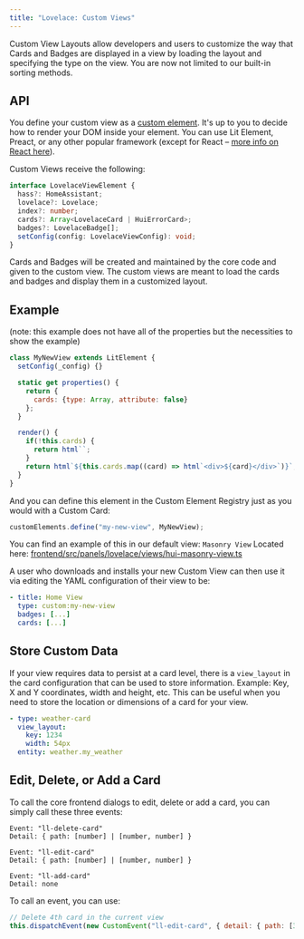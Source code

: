 ```yaml
---
title: "Lovelace: Custom Views"
---
```


Custom View Layouts allow developers and users to customize the way that Cards and Badges are displayed in a view by loading the layout and specifying the type on the view. You are now not limited to our built-in sorting methods.

## API

You define your custom view as a [custom element](https://developer.mozilla.org/en-US/docs/Web/Web_Components/Using_custom_elements). It's up to you to decide how to render your DOM inside your element. You can use Lit Element, Preact, or any other popular framework (except for React – [more info on React here](https://custom-elements-everywhere.com/#react)).

Custom Views receive the following:

```ts
interface LovelaceViewElement {
  hass?: HomeAssistant;
  lovelace?: Lovelace;
  index?: number;
  cards?: Array<LovelaceCard | HuiErrorCard>;
  badges?: LovelaceBadge[];
  setConfig(config: LovelaceViewConfig): void;
}
```

Cards and Badges will be created and maintained by the core code and given to the custom view. The custom views are meant to load the cards and badges and display them in a customized layout.

## Example
(note: this example does not have all of the properties but the necessities to show the example)

```js
class MyNewView extends LitElement {
  setConfig(_config) {}

  static get properties() {
    return { 
      cards: {type: Array, attribute: false}
    };
  }

  render() {
    if(!this.cards) {
      return html``;
    }
    return html`${this.cards.map((card) => html`<div>${card}</div>`)}`;
  }
}
```

And you can define this element in the Custom Element Registry just as you would with a Custom Card:

```js
customElements.define("my-new-view", MyNewView);
```

You can find an example of this in our default view: `Masonry View` Located here: [frontend/src/panels/lovelace/views/hui-masonry-view.ts](https://github.com/home-assistant/frontend/blob/master/src/panels/lovelace/views/hui-masonry-view.ts)

A user who downloads and installs your new Custom View can then use it via editing the YAML configuration of their view to be:

```yaml
- title: Home View
  type: custom:my-new-view
  badges: [...]
  cards: [...]
```

## Store Custom Data

If your view requires data to persist at a card level, there is a `view_layout` in the card configuration that can be used to store information. Example: Key, X and Y coordinates, width and height, etc. This can be useful when you need to store the location or dimensions of a card for your view.

```yaml
- type: weather-card
  view_layout:
    key: 1234
    width: 54px
  entity: weather.my_weather
```

## Edit, Delete, or Add a Card

To call the core frontend dialogs to edit, delete or add a card, you can simply call these three events:

```
Event: "ll-delete-card"
Detail: { path: [number] | [number, number] }

Event: "ll-edit-card"
Detail: { path: [number] | [number, number] }

Event: "ll-add-card"
Detail: none
```

To call an event, you can use:

```js
// Delete 4th card in the current view
this.dispatchEvent(new CustomEvent("ll-edit-card", { detail: { path: [3] } })) // this refers to the card element
```
